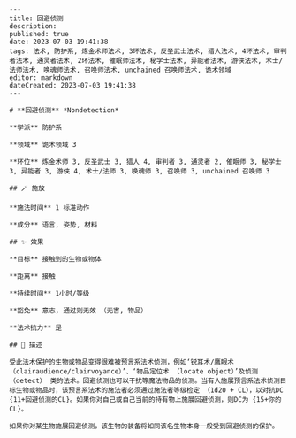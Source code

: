 
    ---
    title: 回避侦测
    description: 
    published: true
    date: 2023-07-03 19:41:38
    tags: 法术, 防护系, 炼金术师法术, 3环法术, 反圣武士法术, 猎人法术, 4环法术, 审判者法术, 通灵者法术, 2环法术, 催眠师法术, 秘学士法术, 异能者法术, 游侠法术, 术士/法师法术, 唤魂师法术, 召唤师法术, unchained 召唤师法术, 诡术领域
    editor: markdown
    dateCreated: 2023-07-03 19:41:38
    ---

    # **回避侦测** *Nondetection*

    **学派** 防护系 

    **领域** 诡术领域 3

    **环位** 炼金术师 3, 反圣武士 3, 猎人 4, 审判者 3, 通灵者 2, 催眠师 3, 秘学士 3, 异能者 3, 游侠 4, 术士/法师 3, 唤魂师 3, 召唤师 3, unchained 召唤师 3

    ## 🪄 施放

    **施法时间** 1 标准动作

    **成分** 语言, 姿势, 材料

    ## ✨ 效果 

    **目标** 接触到的生物或物体 

    **距离** 接触  

    **持续时间** 1小时/等级 

    **豁免** 意志, 通过则无效 （无害, 物品）

    **法术抗力** 是

    ## 📖 描述

    受此法术保护的生物或物品变得很难被预言系法术侦测，例如‘锐耳术/鹰眼术 （clairaudience/clairvoyance）’、‘物品定位术 （locate object）’及侦测 （detect） 类的法术。回避侦测也可以干扰等魔法物品的侦测。当有人施展预言系法术侦测目标生物或物品时，该预言系法术的施法者必须通过施法者等级检定 （1d20 + CL），以对抗DC {11+回避侦测的CL}。如果你对自己或自己当前的持有物上施展回避侦测，则DC为 {15+你的CL}。

    如果你对某生物施展回避侦测，该生物的装备将如同该名生物本身一般受到回避侦测的保护。
    